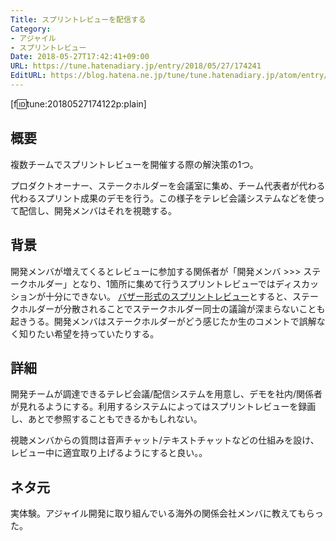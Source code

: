 ```yaml
---
Title: スプリントレビューを配信する
Category:
- アジャイル
- スプリントレビュー
Date: 2018-05-27T17:42:41+09:00
URL: https://tune.hatenadiary.jp/entry/2018/05/27/174241
EditURL: https://blog.hatena.ne.jp/tune/tune.hatenadiary.jp/atom/entry/17391345971648426632
---
```


[f:id:tune:20180527174122p:plain]

## 概要

複数チームでスプリントレビューを開催する際の解決策の1つ。

プロダクトオーナー、ステークホルダーを会議室に集め、チーム代表者が代わる代わるスプリント成果のデモを行う。この様子をテレビ会議システムなどを使って配信し、開発メンバはそれを視聴する。

## 背景

開発メンバが増えてくるとレビューに参加する関係者が「開発メンバ >>> ステークホルダー」となり、1箇所に集めて行うスプリントレビューではディスカッションが十分にできない。
[バザー形式のスプリントレビュー](https://tune.hatenadiary.jp/entry/2018/05/27/172509)とすると、ステークホルダーが分散されることでステークホルダー同士の議論が深まらないことも起きうる。開発メンバはステークホルダーがどう感じたか生のコメントで誤解なく知りたい希望を持っていたりする。

## 詳細

開発チームが調達できるテレビ会議/配信システムを用意し、デモを社内/関係者が見れるようにする。利用するシステムによってはスプリントレビューを録画し、あとで参照することもできるかもしれない。

視聴メンバからの質問は音声チャット/テキストチャットなどの仕組みを設け、レビュー中に適宜取り上げるようにすると良い。。

## ネタ元

実体験。アジャイル開発に取り組んでいる海外の関係会社メンバに教えてもらった。
